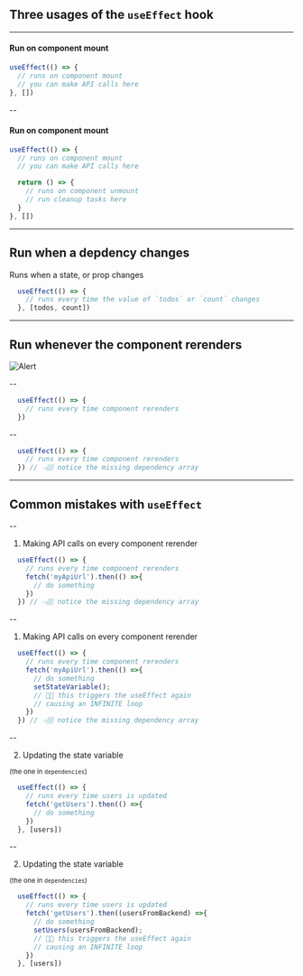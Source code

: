 ## Three usages of the `useEffect` hook

---
<!-- .slide: data-auto-animate -->
#### Run on component mount

```jsx []
useEffect(() => {
  // runs on component mount
  // you can make API calls here
}, [])
```
<!-- .element: data-id="on-mount" -->

--
<!-- .slide: data-auto-animate -->

#### Run on component mount

```jsx []
useEffect(() => {
  // runs on component mount
  // you can make API calls here

  return () => {
    // runs on component unmount
    // run cleanup tasks here
  }
}, [])
```
<!-- .element: data-id="on-mount" -->

---

## Run when a depdency changes

Runs when a state, or prop changes

```jsx []
  useEffect(() => {
    // runs every time the value of `todos` or `count` changes
  }, [todos, count])
```

---

## Run whenever the component rerenders

![Alert](https://media.giphy.com/media/v1.Y2lkPTc5MGI3NjExbGZ5YWtleDV3cDUyOTd3bzk2bmExZjViYWZvd2p5anc1dXAyemV1aCZlcD12MV9pbnRlcm5hbF9naWZfYnlfaWQmY3Q9Zw/2oUfvvUgQHnLsQWFMW/giphy.gif) <!-- .element: class="fragment" -->

--
<!-- .slide: data-auto-animate -->

```jsx []
  useEffect(() => {
    // runs every time component rerenders
  })
```
<!-- .element data-id="run-always" -->
--
<!-- .slide: data-auto-animate -->

```jsx []
  useEffect(() => {
    // runs every time component rerenders
  }) // 👈🏽 notice the missing dependency array
```
<!-- .element data-id="run-always" -->

---

## Common mistakes with `useEffect`

--
<!-- .slide: data-auto-animate -->

1. Making API calls on every component rerender
```jsx []
  useEffect(() => {
    // runs every time component rerenders
    fetch('myApiUrl').then(() =>{
      // do something
    })
  }) // 👈🏽 notice the missing dependency array
```
<!-- .element data-id="run-always" -->

--
<!-- .slide: data-auto-animate -->

1. Making API calls on every component rerender
```jsx []
  useEffect(() => {
    // runs every time component rerenders
    fetch('myApiUrl').then(() =>{
      // do something
      setStateVariable();
      // ☝🏽 this triggers the useEffect again
      // causing an INFINITE loop
    })
  }) // 👈🏽 notice the missing dependency array
```
<!-- .element data-id="run-always" -->

--
<!-- .slide: data-auto-animate -->

2. Updating the state variable

<small>(the one in `dependencies`)</small>

```jsx []
  useEffect(() => {
    // runs every time users is updated
    fetch('getUsers').then(() =>{
      // do something
    })
  }, [users])
```
<!-- .element data-id="on-users-change" -->

--
<!-- .slide: data-auto-animate -->
2. Updating the state variable

<small>(the one in `dependencies`)</small>

```jsx []
  useEffect(() => {
    // runs every time users is updated
    fetch('getUsers').then((usersFromBackend) =>{
      // do something
      setUsers(usersFromBackend);
      // ☝🏽 this triggers the useEffect again
      // causing an INFINITE loop
    })
  }, [users])
```
<!-- .element data-id="on-users-change" -->